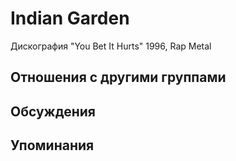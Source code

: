 # Indian Garden

Дискография
"You Bet It Hurts" 1996, Rap Metal

## Отношения с другими группами


## Обсуждения


## Упоминания

